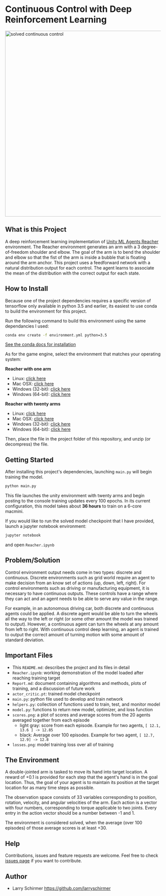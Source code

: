 # Continuous Control with Deep Reinforcement Learning

<img src="https://github.com/larryschirmer/deep_rl_continuous_control/blob/master/solved_continuous_control.gif" alt="solved continuous control" width="600"/>

## What is this Project

A deep reinforcement learning implementation of [Unity ML Agents Reacher](https://github.com/Unity-Technologies/ml-agents/blob/master/docs/Learning-Environment-Examples.md#reacher) environment. The Reacher environment generates an arm with a 3 degree-of-freedom shoulder and elbow. The goal of the arm is to bend the shoulder and elbow so that the fist of the arm is inside a bubble that is floating around the arm anchor. This project uses a feedforward network with a natural distribution output for each control. The agent learns to associate the mean of the distribution with the correct output for each state.

## How to Install

Because one of the project dependencies requires a specific version of tensorflow only available in python 3.5 and earlier, its easiest to use conda to build the environment for this project.

Run the following command to build this environment using the same dependancies I used:

```bash
conda env create -f environment.yml python=3.5
```

[See the conda docs for installation](https://docs.conda.io/projects/conda/en/latest/user-guide/install/index.html)

As for the game engine, select the environment that matches your operating system:

**Reacher with one arm**

- Linux: [click here](https://s3-us-west-1.amazonaws.com/udacity-drlnd/P2/Reacher/one_agent/Reacher_Linux.zip)
- Mac OSX: [click here](https://s3-us-west-1.amazonaws.com/udacity-drlnd/P2/Reacher/one_agent/Reacher.app.zip)
- Windows (32-bit): [click here](https://s3-us-west-1.amazonaws.com/udacity-drlnd/P2/Reacher/one_agent/Reacher_Windows_x86.zip)
- Windows (64-bit): [click here](https://s3-us-west-1.amazonaws.com/udacity-drlnd/P2/Reacher/one_agent/Reacher_Windows_x86_64.zip)

**Reacher with twenty arms**

- Linux: [click here](https://s3-us-west-1.amazonaws.com/udacity-drlnd/P2/Reacher/Reacher_Linux.zip)
- Mac OSX: [click here](https://s3-us-west-1.amazonaws.com/udacity-drlnd/P2/Reacher/Reacher.app.zip)
- Windows (32-bit): [click here](https://s3-us-west-1.amazonaws.com/udacity-drlnd/P2/Reacher/Reacher_Windows_x86.zip)
- Windows (64-bit): [click here](https://s3-us-west-1.amazonaws.com/udacity-drlnd/P2/Reacher/Reacher_Windows_x86_64.zip)

Then, place the file in the project folder of this repository, and unzip (or decompress) the file.

## Getting Started

After installing this project's dependencies, launching `main.py` will begin training the model.

```bash
python main.py
```

This file launches the unity environment with twenty arms and begin posting to the console training updates every 100 epochs. In its current configuration, this model takes about **36 hours** to train on a 6-core macmini.

If you would like to run the solved model checkpoint that I have provided, launch a jupyter notebook environment:

```bash
jupyter notebook
```

and open `Reacher.ipynb`

## Problem/Solution

Control environment output needs come in two types: discrete and continuous. Discrete environments such as grid world require an agent to make decision from an know set of actions (up, down, left, right). For control environments such as driving or manufacturing equipment, it is necessary to have continuous outputs. These controls have a range where they can act and an agent needs to be able to serve any value in the range. 

For example, in an autonomous driving car, both discrete and continuous agents could be applied. A discrete agent would be able to turn the wheels all the way to the left or right (or some other amount the model was trained to output). However, a continuous agent can turn the wheels at any amount from left to right. With continuous control deep learning, an agent is trained to output the correct amount of turning motion with some amount of standard deviation.

## Important Files

- This `README.md`: describes the project and its files in detail
- `Reacher.ipynb`: working demonstration of the model loaded after reaching training target
- `Report.md`: document containing algorithms and methods, plots of training, and a discussion of future work
- `actor_critic.pt`: trained model checkpoint
- `main.py`: python file used to develop and train network
- `helpers.py`: collection of functions used to train, test, and monitor model
- `model.py`: functions to return new model, optimizer, and loss function
- `scores.png`: a plot of scores and average scores from the 20 agents averaged together from each episode
    - light gray: score from each episode. Example for two agents, `[ 12.1, 13.6 ] -> 12.85`
    - black: Average over 100 episodes. Example for two agent, `[ 12.7, 12.9] -> 12.8`
- `losses.png`: model training loss over all of training


## The Environment

A double-jointed arm is tasked to move its hand into target location. A reward of +0.1 is provided for each step that the agent's hand is in the goal location. Thus, the goal of your agent is to maintain its position at the target location for as many time steps as possible.

The observation space consists of 33 variables corresponding to position, rotation, velocity, and angular velocities of the arm. Each action is a vector with four numbers, corresponding to torque applicable to two joints. Every entry in the action vector should be a number between -1 and 1.

The environment is considered solved, when the average (over 100 episodes) of those average scores is at least +30. 

## Help

Contributions, issues and feature requests are welcome.
Feel free to check [issues page](https://github.com/larryschirmer/deep_rl_continuous_control/issues) if you want to contribute.

## Author

- Larry Schirmer https://github.com/larryschirmer